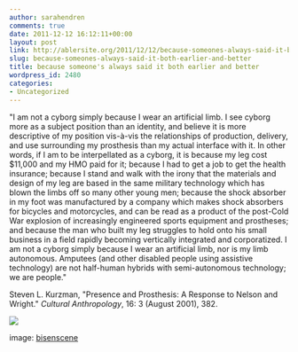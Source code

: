 ```yaml
---
author: sarahendren
comments: true
date: 2011-12-12 16:12:11+00:00
layout: post
link: http://ablersite.org/2011/12/12/because-someones-always-said-it-both-earlier-and-better/
slug: because-someones-always-said-it-both-earlier-and-better
title: because someone's always said it both earlier and better
wordpress_id: 2480
categories:
- Uncategorized
---
```


"I am not a cyborg simply because I wear an artificial limb. I see cyborg more as a subject position than an identity, and believe it is more descriptive of my position vis-à-vis the relationships of production, delivery, and use surrounding my prosthesis than my actual interface with it. In other words, if I am to be interpellated as a cyborg, it is because my leg cost $11,000 and my HMO paid for it; because I had to get a job to get the health insurance; because I stand and walk with the irony that the materials and design of my leg are based in the same military technology which has blown the limbs off so many other young men; because the shock absorber in my foot was manufactured by a company which makes shock absorbers for bicycles and motorcycles, and can be read as a product of the post-Cold War explosion of increasingly engineered sports equipment and prostheses; and because the man who built my leg struggles to hold onto his small business in a field rapidly becoming vertically integrated and corporatized. I am not a cyborg simply because I wear an artificial limb, nor is my limb autonomous. Amputees (and other disabled people using assistive technology) are not half-human hybrids with semi-autonomous technology; we are people."

Steven L. Kurzman, "Presence and Prosthesis: A Response to Nelson and Wright." _Cultural Anthropology_, 16: 3 (August 2001), 382.

[![](http://ablersite.files.wordpress.com/2011/12/hereberobotall.jpg)](http://ablersite.files.wordpress.com/2011/12/hereberobotall.jpg)

image: [bisenscene](http://biseenscene.com/2010/04/14/cyborg-citizen/)
